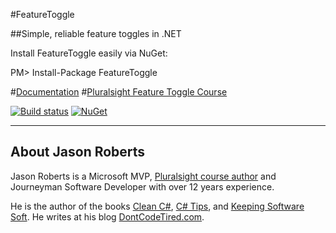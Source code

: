 #FeatureToggle

##Simple, reliable feature toggles in .NET

Install FeatureToggle easily via NuGet:

PM> Install-Package FeatureToggle

#[Documentation](http://jason-roberts.github.io/FeatureToggle.Docs/)
#[Pluralsight Feature Toggle Course](http://bit.ly/psfeaturetoggle)

[![Build status](https://ci.appveyor.com/api/projects/status/78q3e4vyihapl98w?svg=true)](https://ci.appveyor.com/project/jason-roberts/featuretoggle) [![NuGet](https://img.shields.io/nuget/v/FeatureToggle.svg)](https://www.nuget.org/packages/FeatureToggle)


--------

## About Jason Roberts

Jason Roberts is a Microsoft MVP, [Pluralsight course author](http://bit.ly/psjasonroberts) and Journeyman Software Developer with over 12 years experience.

He is the author of the books [Clean C#](http://cleancsharp.com/), [C# Tips](http://bit.ly/sharpbook), and [Keeping Software Soft](http://keepingsoftwaresoft.com). He writes at his blog [DontCodeTired.com](http://dontcodetired.com).
